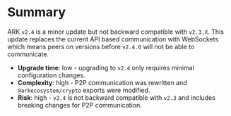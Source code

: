 # Summary

ARK `v2.4` is a minor update but not backward compatible with `v2.3.X`. This update replaces the current API based communication with WebSockets which means peers on versions before `v2.4.0` will not be able to communicate.

- **Upgrade time**: low - upgrading to `v2.4` only requires minimal configuration changes.
- **Complexity**: high - P2P communication was rewritten and `@arkecosystem/crypto` exports were modified.
- **Risk**: high - `v2.4` is not backward compatible with `v2.3` and includes breaking changes for P2P communication.
